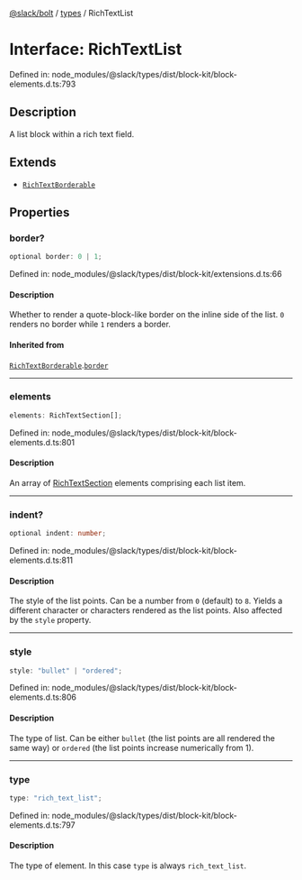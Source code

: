 [@slack/bolt](../../../../index.md) / [types](../index.md) / RichTextList

# Interface: RichTextList

Defined in: node\_modules/@slack/types/dist/block-kit/block-elements.d.ts:793

## Description

A list block within a rich text field.

## Extends

- [`RichTextBorderable`](RichTextBorderable.md)

## Properties

### border?

```ts
optional border: 0 | 1;
```

Defined in: node\_modules/@slack/types/dist/block-kit/extensions.d.ts:66

#### Description

Whether to render a quote-block-like border on the inline side of the list. `0` renders no border
while `1` renders a border.

#### Inherited from

[`RichTextBorderable`](RichTextBorderable.md).[`border`](RichTextBorderable.md#border)

***

### elements

```ts
elements: RichTextSection[];
```

Defined in: node\_modules/@slack/types/dist/block-kit/block-elements.d.ts:801

#### Description

An array of [RichTextSection](RichTextSection.md) elements comprising each list item.

***

### indent?

```ts
optional indent: number;
```

Defined in: node\_modules/@slack/types/dist/block-kit/block-elements.d.ts:811

#### Description

The style of the list points. Can be a number from `0` (default) to `8`. Yields a different character
or characters rendered as the list points. Also affected by the `style` property.

***

### style

```ts
style: "bullet" | "ordered";
```

Defined in: node\_modules/@slack/types/dist/block-kit/block-elements.d.ts:806

#### Description

The type of list. Can be either `bullet` (the list points are all rendered the same way) or `ordered`
(the list points increase numerically from 1).

***

### type

```ts
type: "rich_text_list";
```

Defined in: node\_modules/@slack/types/dist/block-kit/block-elements.d.ts:797

#### Description

The type of element. In this case `type` is always `rich_text_list`.
